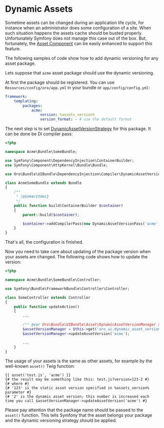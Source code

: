 Dynamic Assets
==============

Sometime assets can be changed during an application life cycle, for instance when an administrator does some configuration of a site. When such situation happens the assets cache should be busted properly. Unfortunately Symfony does not manage this case out of the box. But, fortunately, the [Asset Component](http://symfony.com/doc/current/components/asset/introduction.html) can be easily enhanced to support this feature.

The following samples of code show how to add dynamic versioning for any asset package.

Lets suppose that `acme` asset package should use the dynamic versioning.

At first the package should be registered. You can use `Resources/config/oro/app.yml` in your bundle or `app/config/config.yml`:

```yaml
framework:
    templating:
        packages:
            acme:
                version: %assets_version%
                version_format: ~ # use the default format
```

The next step is to set [DynamicAssetVersionStrategy](../../Asset/DynamicAssetVersionStrategy.php) for this package. It can be done be DI compiler pass:

```php
<?php

namespace Acme\Bundle\SomeBundle;

use Symfony\Component\DependencyInjection\ContainerBuilder;
use Symfony\Component\HttpKernel\Bundle\Bundle;

use Oro\Bundle\UIBundle\DependencyInjection\Compiler\DynamicAssetVersionPass;

class AcmeSomeBundle extends Bundle
{
    /**
     * {@inheritdoc}
     */
    public function build(ContainerBuilder $container)
    {
        parent::build($container);

        $container->addCompilerPass(new DynamicAssetVersionPass('acme'));
    }
}
```

That's all, the configuration is finished.

Now you need to take care about updating of the package version when your assets are changed. The following code shows how to update the version:

```php
<?php

namespace Acme\Bundle\SomeBundle\Controller;

use Symfony\Bundle\FrameworkBundle\Controller\Controller;

class SomeController extends Controller
{
    public function updateAction()
    {
        ...

        /** @var Oro\Bundle\UIBundle\Asset\DynamicAssetVersionManager $assetVersionManager */
        $assetVersionManager = $this->get('oro_ui.dynamic_asset_version_manager');
        $assetVersionManager->updateAssetVersion('acme');

        ...
    }
}
```

The usage of your assets is the same as other assets, for example by the well-known `asset()` Twig function:

```twig
{{ asset('test.js', 'acme') }}
{# the result may be something like this: test.js?version=123-2 #}
{# where #}
{# '123' is the static asset version specified in %assets_version% parameter #}
{# '2' is the dynamic asset version; this number is increased each time you call $assetVersionManager->updateAssetVersion('acme') #}
```

Please pay attention that the package name should be passed to the `asset()` function. This tells Symfony that the asset belongs your package and the dynamic versioning strategy should be applied.
